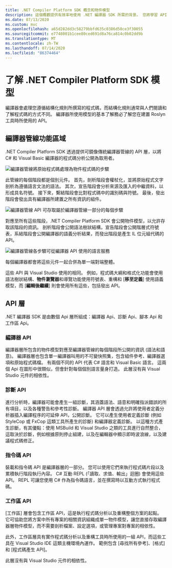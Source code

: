 ```yaml
---
title: .NET Compiler Platform SDK 概念和物件模型
description: 這個概觀提供有效率地使用 .NET 編譯器 SDK 所需的背景。 您將學習 API 層、所含的主要類型和整體物件模型。
ms.date: 07/13/2020
ms.custom: mvc
ms.openlocfilehash: a65d282dd3c58279bbfd635c0386d50ce3f30055
ms.sourcegitcommit: e7748001b1cee80ced691d8a76ca814c0b02dd9b
ms.translationtype: MT
ms.contentlocale: zh-TW
ms.lasthandoff: 07/14/2020
ms.locfileid: "86374464"
---
```

# <a name="understand-the-net-compiler-platform-sdk-model"></a>了解 .NET Compiler Platform SDK 模型

編譯器會處理您遵循結構化規則所撰寫的程式碼，而結構化規則通常與人們閱讀和了解程式碼的方式不同。 編譯器所使用模型的基本了解務必了解您在建置 Roslyn 工具時所使用的 API。

## <a name="compiler-pipeline-functional-areas"></a>編譯器管線功能區域

.NET Compiler Platform SDK 透過提供可鏡像傳統編譯器管線的 API 層，以將 C# 和 Visual Basic 編譯器的程式碼分析公開為取用者。

![編譯器管線將原始程式碼處理為物件程式碼的步驟](media/compiler-api-model/compiler-pipeline.png)

此管線的每個階段都是個別元件。 首先，剖析階段會權杖化，並將原始程式文字剖析為遵循語言文法的語法。 其次，宣告階段會分析來源及匯入的中繼資料，以形成具名符號。 接下來，繫結階段會比對程式碼中的識別碼與符號。 最後，發出階段會發出具有編譯器所建置之所有資訊的組件。

![編譯器管線 API 可存取屬於編譯器管線一部分的每個步驟](media/compiler-api-model/compiler-pipeline-api.png)

對應至所有這些階段，.NET Compiler Platform SDK 會公開物件模型，以允許存取該階段的資訊。 剖析階段會公開語法樹狀結構，宣告階段會公開階層式符號表，系結階段會公開編譯器的語義分析結果，而發出階段是產生 IL 位元組代碼的 API。

![編譯器管線各步驟可從編譯器 API 使用的語言服務](media/compiler-api-model/compiler-pipeline-lang-svc.png)

每個編譯器都會將這些元件一起合併為單一端對端整體。

這些 API 與 Visual Studio 使用的相同。 例如，程式碼大綱和格式化功能會使用語法樹狀結構、**物件瀏覽器**和導覽功能使用符號表、重構和 [**移至定義**] 使用語義模型，而 [**編輯後繼續**] 則會使用所有這些，包括發出 API。

## <a name="api-layers"></a>API 層

.NET 編譯器 SDK 是由數個 Api 層所組成：編譯器 Api、診斷 Api、腳本 Api 和工作區 Api。

### <a name="compiler-apis"></a>編譯器 API

編譯器層所包含的物件模型對應至編譯器管線的每個階段所公開的資訊 (語法和語意)。 編譯器層也包含單一編譯器叫用的不可變快照集，包含組件參考、編譯器選項和原始程式碼檔。 有兩個不同的 API 代表 C# 語言和 Visual Basic 語言。 這兩個 Api 在圖形中很類似，但會針對每個個別語言量身打造。 此層沒有與 Visual Studio 元件的相依性。

### <a name="diagnostic-apis"></a>診斷 API

進行分析時，編譯器可能會產生一組診斷，其涵蓋語法、語意和明確指派錯誤的所有項目，以及各種警告和參考性診斷。 編譯器 API 層會透過允許將使用者定義分析器插入編譯程序的可延伸 API，公開診斷。 它可以產生使用者定義診斷 (例如 StyleCop 或 FxCop 這類工具所產生的診斷) 和編譯器定義診斷。 以這種方式產生診斷，有其優點：使用 MSBuild 和 Visual Studio 之類的工具進行自然整合，這取決於診斷，例如根據原則停止組建，以及在編輯器中顯示即時波浪線，以及建議程式碼修正。

### <a name="scripting-apis"></a>指令碼 API

裝載和指令碼 API 是編譯器層的一部分。 您可以使用它們來執行程式碼片段以及累積執行階段執行內容。
C# 互動 REPL (「讀取、求值、輸出」迴圈) 會使用這些 API。 REPL 可讓您使用 C# 作為指令碼語言，並在撰寫時以互動方式執行程式碼。

### <a name="workspaces-apis"></a>工作區 API

[工作區] 層會包含工作區 API，這是執行程式碼分析以及重構整個方案的起點。 它可協助您將方案中所有專案的相關資訊組織成單一物件模型，讓您直接存取編譯器層物件模型，而不需要剖析檔案、設定選項，或管理專案對專案的相依性。

此外，工作區層具有實作程式碼分析以及重構工具時所使用的一組 API，而這些工具在 Visual Studio IDE 這類主機環境內運作。 範例包含 [尋找所有參考]、[格式] 和 [程式碼產生 API]。

此層沒有與 Visual Studio 元件的相依性。
